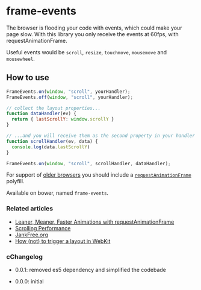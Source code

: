 frame-events
============

The browser is flooding your code with events, which could make your page slow.
With this library you only receive the events at 60fps, with requestAnimationFrame.

Useful events would be `scroll`, `resize`, `touchmove`, `mousemove` and `mousewheel`.

## How to use
````js
FrameEvents.on(window, "scroll", yourHandler);
FrameEvents.off(window, "scroll", yourHandler);
````

````js
// collect the layout properties...
function dataHandler(ev) {
  return { lastScrollY: window.scrollY }
}

// ...and you will receive them as the second property in your handler
function scrollHandler(ev, data) {
  console.log(data.lastScrollY)
}

FrameEvents.on(window, "scroll", scrollHandler, dataHandler);
````

For support of [older browsers](http://caniuse.com/#feat=requestanimationframe) you should include a 
[`requestAnimationFrame`](https://gist.github.com/paulirish/1579671) polyfill.

Available on bower, named `frame-events`.

### Related articles
- [Leaner, Meaner, Faster Animations with requestAnimationFrame](http://www.html5rocks.com/en/tutorials/speed/animations/)
- [Scrolling Performance](http://www.html5rocks.com/en/tutorials/speed/scrolling/)
- [JankFree.org](http://jankfree.org/)
- [How (not) to trigger a layout in WebKit](http://gent.ilcore.com/2011/03/how-not-to-trigger-layout-in-webkit.html)

### cChangelog

- 0.0.1: removed es5 dependency and simplified the codebade

- 0.0.0: initial
